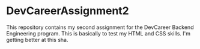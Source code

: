 # DevCareerAssignment2
This repository contains my second assignment for the DevCareer Backend Engineering program. This is basically to test my HTML and CSS skills. I'm getting better at this sha.
